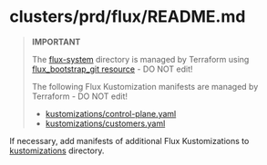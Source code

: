# clusters/prd/flux/README.md

> **IMPORTANT**
>
> The [flux-system](flux-system) directory is managed by Terraform using [flux_bootstrap_git resource](https://registry.terraform.io/providers/fluxcd/flux/latest/docs/resources/bootstrap_git) - DO NOT edit!
>
> The following Flux Kustomization manifests are managed by Terraform - DO NOT edit!
>
> - [kustomizations/control-plane.yaml](kustomizations/control-plane.yaml)
> - [kustomizations/customers.yaml](kustomizations/customers.yaml)
>

If necessary, add manifests of additional Flux Kustomizations to [kustomizations](kustomizations) directory.
